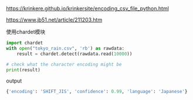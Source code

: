 https://krinkere.github.io/krinkersite/encoding_csv_file_python.html

https://www.jb51.net/article/211203.htm

使用chardet模块
```py
import chardet 
with open("tokyo_rain.csv", 'rb') as rawdata:
    result = chardet.detect(rawdata.read(10000))

# check what the character encoding might be
print(result)
```

output
```py
{'encoding': 'SHIFT_JIS', 'confidence': 0.99, 'language': 'Japanese'}
```
